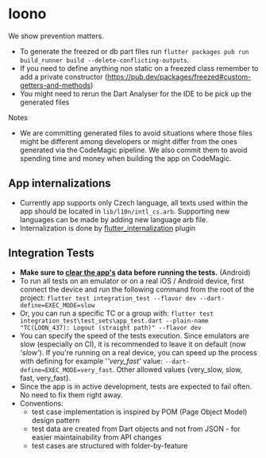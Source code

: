 # loono

We show prevention matters.

- To generate the freezed or db part files run `flutter packages pub run build_runner build --delete-conflicting-outputs`.
- If you need to define anything non static on a freezed class remember to add a private constructor (https://pub.dev/packages/freezed#custom-getters-and-methods)
- You might need to rerun the Dart Analyser for the IDE to be pick up the generated files

Notes

- We are committing generated files to avoid situations where those files might be different among
  developers or might differ from the ones generated via the CodeMagic pipeline. We also commit them to
  avoid spending time and money when building the app on CodeMagic.

## App internalizations

- Currently app supports only Czech language, all texts used within the app should be located in `lib/l10n/intl_cs.arb`. Supporting new languages can be made by adding new language arb file.
- Internalization is done by [flutter_internalization](https://flutter.dev/docs/development/accessibility-and-localization/internationalization) plugin

## Integration Tests
- **Make sure to <ins>clear the app's</ins> data before running the tests.** (Android)
- To run all tests on an emulator or on a real iOS / Android device, first connect the device and run the following command from the root of the project:
`flutter test integration_test --flavor dev --dart-define=EXEC_MODE=slow`
- Or, you can run a specific TC or a group with:
`flutter test integration_test\test_sets\app_test.dart --plain-name "TC(LOON_437): Logout (straight path)" --flavor dev`
- You can specify the speed of the tests execution. Since emulators are slow (especially on CI), it is recommended to leave it on default (now _'slow'_). If you're running on a real device, you can speed up the process with defining for example '_'very_fast'_ value: `--dart-define=EXEC_MODE=very_fast`. Other allowed values {very_slow, slow, fast, very_fast}.
- Since the app is in active development, tests are expected to fail often. No need to fix them right away.
- Conventions:
    - test case implementation is inspired by POM (Page Object Model) design pattern
    - test data are created from Dart objects and not from JSON - for easier maintainability from API changes
    - test cases are structured with folder-by-feature
